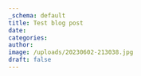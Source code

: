 ```yaml
---
_schema: default
title: Test blog post
date:
categories:
author:
image: /uploads/20230602-213038.jpg
draft: false
---
```

